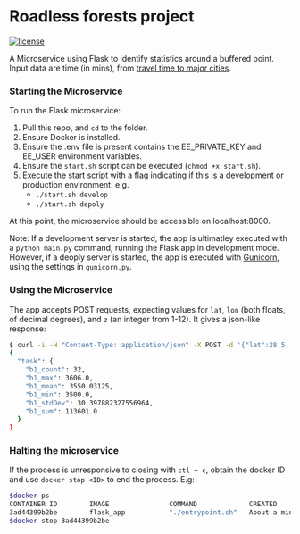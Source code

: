 # Roadless forests project

[![license](https://img.shields.io/github/license/mashape/apistatus.svg)]()

A Microservice using Flask to identify statistics around a buffered point. Input data are time (in mins), from
[travel time to major cities](http://forobs.jrc.ec.europa.eu/products/gam/).



### Starting the Microservice
To run the Flask microservice:
1. Pull this repo, and `cd` to the folder.
1. Ensure Docker is installed.
1. Ensure the .env file is present contains the EE_PRIVATE_KEY and EE_USER environment variables.
1. Ensure the `start.sh` script can be executed (`chmod +x start.sh`).
1. Execute the start script with a flag indicating if this is a development or production environment: e.g.
   - `./start.sh develop`
   - `./start.sh depoly`
  
At this point, the microservice should be accessible on localhost:8000.

Note: If a development server is started, the app is ultimatley executed with a `python main.py` command,
running the Flask app in development mode. However, if a deoply server is started, the app is executed with
[Gunicorn](http://gunicorn.org/#docs), using the settings in `gunicorn.py`.


### Using the Microservice

The app accepts POST requests, expecting values for `lat`, `lon` (both floats, of decimal degrees), and `z` (an integer
from 1-12). It gives a json-like response:

```bash
$ curl -i -H "Content-Type: application/json" -X POST -d '{"lat":28.5, "lon":16.3, "z":3}' http://localhost:5000/api/click-point-data/
{
  "task": {
    "b1_count": 32,
    "b1_max": 3606.0,
    "b1_mean": 3550.03125,
    "b1_min": 3500.0,
    "b1_stdDev": 30.397882327556964,
    "b1_sum": 113601.0
  }
}
```

### Halting the microservice
If the process is unresponsive to closing with `ctl + c`, obtain the docker ID and use `docker stop <ID>` to end the process. E.g:

```bash
$docker ps
CONTAINER ID        IMAGE               COMMAND             CREATED              STATUS              PORTS                    NAMES
3ad44399b2be        flask_app           "./entrypoint.sh"   About a minute ago   Up About a minute   0.0.0.0:8000->5000/tcp   kind_elion
$docker stop 3ad44399b2be
```